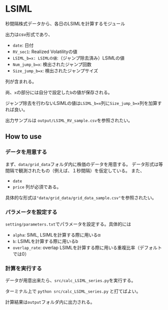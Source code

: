 # LSIML
秒間隔株式データから、各日のLSIMLを計算するモジュール

出力はcsv形式であり、
- `date`: 日付
- `RV_sec1`: Realized Volatilityの値
- `LSIML_b=x: LSIMLの値`:（ジャンプ除去済み）LSIMLの値
- `Num_jump_b=x`: 検出されたジャンプ回数
- `Size_jump_b=x`: 検出されたジャンプサイズ

列が含まれる。

尚、`x`の部分には自分で設定した`b`の値が保存される。

ジャンプ除去を行わないLSIMLの値は`LSIML_b=x`列に`Size_jump_b=x`列を加算すれば良い。

出力サンプルは
`output/LSIML_RV_sample.csv`を参照されたい。

## How to use
### データを用意する
まず、`data/grid_data`フォルダ内に株価のデータを用意する。
データ形式は等間隔で観測されたもの（例えば、１秒間隔）を仮定している。
また、
- `date`
- `price`
列が必須である。

具体的な形式は`"data/grid_data/grid_data_sample.csv"`を参照されたい。

### パラメータを設定する
`setting/parameters.txt`でパラメータを設定する。具体的には
- `alpha`: SIML, LSIMLを計算する際に用いるα
- `b`: LSIMLを計算する際に用いるb
- `overlap_rate`: overlap LSIMLを計算する際に用いる重複比率（デフォルトでは0）

### 計算を実行する
データが用意出来たら、`src/calc_LSIML_series.py`を実行する。

ターミナル上で
`python src/calc_LSIML_series.py`
と打てばよい。

計算結果は`output`フォルダ内に出力される。